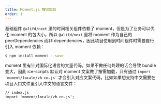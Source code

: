 ```yaml
---
title: Moment.js 按需加载
order: 1
---
```


基础组件 `@alifd/next` 里的时间相关组件依赖了 moment，但是为了业务可以优化 moment 的包大小，所以 `@alifd/next` 里将 moment 作为自己的 peerDependencies 而非 dependencies，因此项目使用到时间组件时需要自行引入 moment 依赖：

```bash
$ npm install moment --save
```

moment 里有针对国际化语言的大量代码，如果不做任何处理的话会导致 bundle 变大，因此 ice-scripts 默认对 moment 文案做了按需加载，只有通过 `import 'moment/locale/zh-cn.js'` 才会引入对应文案代码，比如如果想支持中文需要在项目入口文件里引入中文的语言文件：

```
// index.js
import 'moment/locale/zh-cn.js';
```